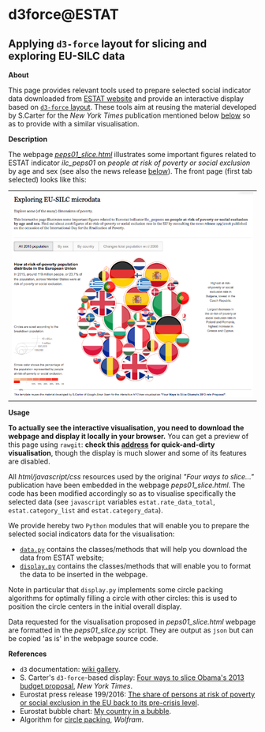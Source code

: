 d3force@ESTAT
=============

Applying `d3-force` layout for slicing and exploring EU-SILC data
---

**About**

This page provides relevant tools used to prepare selected social indicator data downloaded from [ESTAT website](http://ec.europa.eu/eurostat/data/database) and provide an interactive display based on [`d3-force` layout](https://github.com/d3/d3-force). These tools aim at reusing the material developed by S.Carter for the _New York Times_ publication mentioned below [below](#References) so as to provide with a similar visualisation.

**Description**

The webpage [_peps01_slice.html_](https://github.com/gjacopo/bodylanguage/blob/master/d3force/peps01_slice.html) illustrates some important figures related to ESTAT indicator _ilc_peps01_ on *people at risk of poverty or social exclusion* by age and sex (see also the  news release [below](#References)). The front page (first tab selected) looks like this:
<table>
<tr>
<td><kbd><img src="peps01-d3force.png" alt="PEPS01 display"></kbd></td>
</tr>
</table>

**Usage** 

**To actually see the interactive visualisation, you need to download the webpage and display it locally in your browser.** You can get a preview of this page using `rawgit`: **check this [address](https://cdn.rawgit.com/gjacopo/bodylanguage/b245c372/d3force/peps01_slice.html) for quick-and-dirty visualisation**, though the display is much slower and some of its features are disabled.

All _html/javascript/css_ resources used by the original _"Four ways to slice..."_ publication have been embedded in the webpage _peps01_slice.html_. The code has been modified accordingly so as to visualise  specifically the selected data  (see `javascript` variables `estat.rate_data_total`, `estat.category_list` and `estat.category_data`).

We provide hereby two `Python` modules that will enable you to prepare the selected social indicators data for the visualisation:
* [`data.py`](data.py) contains the classes/methods that will help you download the data from ESTAT website;
* [`display.py`](display.py) contains the classes/methods that will enable you to format the data to be inserted in the webpage.

Note in particular that `display.py` implements some circle packing algorithms for optimally filling a circle with other circles: this is used to position the circle centers in the initial overall display. 

Data requested for the visualisation proposed in _peps01_slice.html_ webpage are formatted in the _peps01_slice.py_ script. They are output as `json` but can be copied 'as is' in the webpage source code.

**<a name="References"></a>References**

* `d3` documentation: [wiki gallery](https://github.com/d3/d3/wiki/Gallery).
* S. Carter's `d3-force`-based display: [Four ways to slice Obama's 2013 budget proposal](http://www.nytimes.com/interactive/2012/02/13/us/politics/2013-budget-proposal-graphic.html), _New York Times_.
* Eurostat press release 199/2016: [The share of persons at risk of poverty or social exclusion in the EU back to its pre-crisis level](http://ec.europa.eu/eurostat/documents/2995521/7695750/3-17102016-BP-EN.pdf).
* Eurostat bubble chart: [My country in a bubble](http://ec.europa.eu/eurostat/cache/BubbleChart/).
* Algorithm for [circle packing](http://mathworld.wolfram.com/CirclePacking.html), _Wolfram_.
